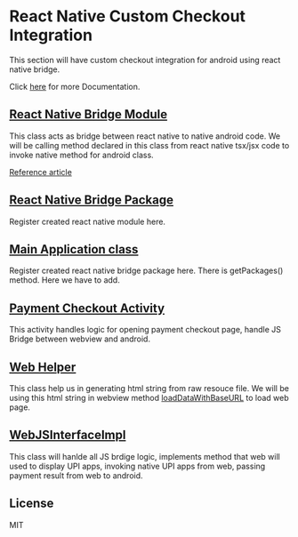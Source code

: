 # React Native Custom Checkout Integration
This section will have custom checkout integration for android using react native bridge.

Click [here](https://docs.cashfree.com/docs/android-custom-webview) for more Documentation.

## [React Native Bridge Module](https://github.com/cashfree/pg-platform-custom-checkout/blob/master/ReactNativeCustomCheckout/android/app/src/main/java/com/samplernbridge/RNBridgeModule.kt)

This class acts as bridge between react native to native android code.
We will be calling method declared in this class from react native tsx/jsx code to invoke native method for android class.

[Reference article](https://reactnative.dev/docs/native-modules-android)


## [React Native Bridge Package](https://github.com/cashfree/pg-platform-custom-checkout/blob/master/ReactNativeCustomCheckout/android/app/src/main/java/com/samplernbridge/RNBridgePackage.kt)

Register created react native module here.

## [Main Application class](https://github.com/cashfree/pg-platform-custom-checkout/blob/master/ReactNativeCustomCheckout/android/app/src/main/java/com/samplernbridge/MainApplication.kt)

Register created react native bridge package here. There is getPackages() method. Here we have to add.
## [Payment Checkout Activity](https://github.com/cashfree/pg-platform-custom-checkout/blob/master/ReactNativeCustomCheckout/android/app/src/main/java/com/samplernbridge/payment/PaymentCheckoutActivity.kt)

This activity handles logic for opening payment checkout page, handle JS Bridge between webview and android.

## [Web Helper](https://github.com/cashfree/pg-platform-custom-checkout/blob/master/ReactNativeCustomCheckout/android/app/src/main/java/com/samplernbridge/payment/WebHelper.kt)

This class help us in generating html string from raw resouce file. We will be using this html string in webview method [loadDataWithBaseURL](https://developer.android.com/reference/android/webkit/WebView#loadDataWithBaseUR) to load web page.

## [WebJSInterfaceImpl](https://github.com/cashfree/pg-platform-custom-checkout/blob/master/ReactNativeCustomCheckout/android/app/src/main/java/com/samplernbridge/payment/WebJSBridge.kt)

This class will hanlde all JS brdige logic, implements method that web will used to display UPI apps, invoking native UPI apps from web, passing payment result from web to android.

## License

MIT